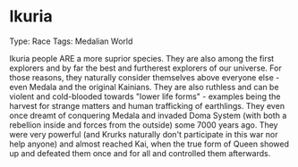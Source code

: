 # Ikuria

Type: Race
Tags: Medalian World

Ikuria people ARE a more suprior species. They are also among the first explorers and by far the best and furtherest explorers of our universe. For those reasons,  they naturally consider themselves above everyone else - even Medala and the original Kainians. They are also ruthless and can be violent and cold-blooded towards "lower life forms" - examples being the harvest for strange matters and human trafficking of earthlings. They even once dreamt of conquering Medala and invaded Doma System (with both a rebellion inside and forces from the outside) some 7000 years ago. They were very powerful (and Krurks naturally don't participate in this war nor help anyone) and almost reached Kai, when the true form of Queen showed up and defeated them once and for all and controlled them afterwards.
